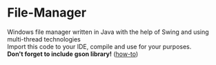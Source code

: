 # File-Manager
Windows file manager written in Java with the help of Swing and using multi-thread technologies<br>
Import this code to your IDE, compile and use for your purposes.
<br><strong>Don't forget to include gson library!</strong> (<a href="https://stackoverflow.com/questions/3280353/how-to-import-a-jar-in-eclipse" target="_blank">how-to</a>)
